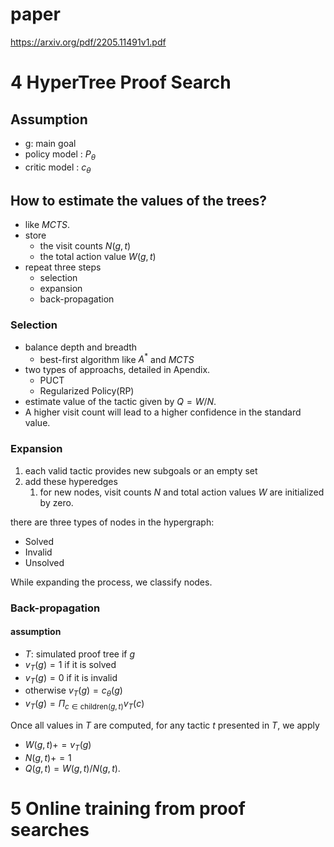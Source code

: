 # paper
https://arxiv.org/pdf/2205.11491v1.pdf

# 4 HyperTree Proof Search
## Assumption
- g: main goal
- policy model : $P_\theta$
- critic model : $c_\theta$

## How to estimate the values of the trees?
- like $MCTS$. 
- store 
  - the visit counts $N(g,t)$
  - the total action value $W(g,t)$
- repeat three steps
  - selection
  - expansion
  - back-propagation

### Selection
- balance depth and breadth
  - best-first algorithm like $A^*$ and $MCTS$
- two types of approachs, detailed in Apendix.
  - PUCT
  - Regularized Policy(RP)
- estimate value of the tactic given by $Q = W/N$.
- A higher visit count will lead to a higher confidence in the standard value.
### Expansion
1. each valid tactic provides new subgoals or an empty set
2. add these hyperedges
   1. for new nodes, visit counts $N$ and total action values $W$ are initialized by zero.

there are three types of nodes in the hypergraph:
- Solved
- Invalid
- Unsolved

While expanding the process, we classify nodes.
### Back-propagation
#### assumption
- $T$: simulated proof tree if $g$
- $v_{T}(g)=1$ if it is solved
- $v_{T}(g)=0$ if it is invalid
- otherwise $v_{T}(g) = c_\theta(g)$
- $v_T(g) = \Pi_{c\in\mathrm{children}(g,t)}v_T(c)$

Once all values in $T$ are computed, for any tactic $t$ presented in $T$, we apply
- $W(g,t) += v_T(g)$
- $N(g,t) += 1$
- $Q(g,t) = W(g,t)/N(g,t)$.

# 5 Online training from proof searches
